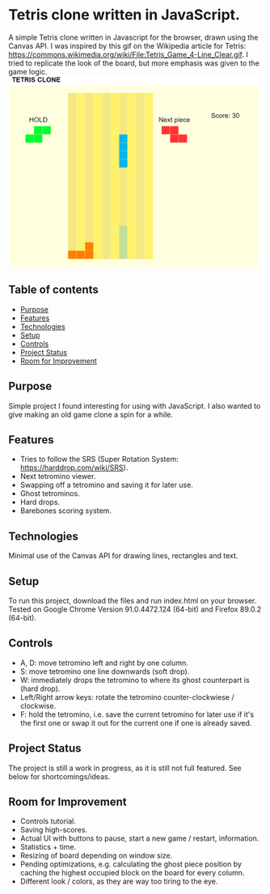 # Tetris clone written in JavaScript.
A simple Tetris clone written in Javascript for the browser, drawn using the Canvas API.
I was inspired by this gif on the Wikipedia article for Tetris:
https://commons.wikimedia.org/wiki/File:Tetris_Game_4-Line_Clear.gif.
I tried to replicate the look of the board, but more emphasis was given to the game logic.
![Tetris clone screenshot](./tetris_clone.PNG)

## Table of contents
* [Purpose](#purpose)
* [Features](#features)
* [Technologies](#technologies)
* [Setup](#setup)
* [Controls](#controls)
* [Project Status](#project-status)
* [Room for Improvement](#room-for-improvement)

## Purpose
Simple project I found interesting for using with JavaScript. I also wanted to give 
making an old game clone a spin for a while.

## Features
- Tries to follow the SRS (Super Rotation System: https://harddrop.com/wiki/SRS).
- Next tetromino viewer.
- Swapping off a tetromino and saving it for later use.
- Ghost tetrominos.
- Hard drops.
- Barebones scoring system.
	
## Technologies
Minimal use of the Canvas API for drawing lines, rectangles and text.

## Setup
To run this project, download the files and run index.html on your browser.
Tested on Google Chrome Version 91.0.4472.124 (64-bit) and Firefox 89.0.2 (64-bit).

## Controls
- A, D: move tetromino left and right by one column.
- S: move tetromino one line downwards (soft drop).
- W: immediately drops the tetromino to where its ghost counterpart is (hard drop).
- Left/Right arrow keys: rotate the tetromino counter-clockwiese / clockwise.
- F: hold the tetromino, i.e. save the current tetromino for later use 
if it's the first one or swap it out for the current one if one is already saved.

## Project Status
The project is still a work in progress, as it is still not full featured. 
See below for shortcomings/ideas.

## Room for Improvement
- Controls tutorial.
- Saving high-scores.
- Actual UI with buttons to pause, start a new game / restart, information.
- Statistics + time.
- Resizing of board depending on window size.
- Pending optimizations, e.g. calculating the ghost piece position by caching
the highest occupied block on the board for every column.
- Different look / colors, as they are way too tiring to the eye.
